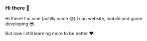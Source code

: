 ### Hi there 👋

Hi there! I'm nine (actilly name 😅) I can website, mobile and game developing 😎.

But now I still learning more to be better ❤.

<!--
**Nineth-Nopp/Nineth-Nopp** is a ✨ _special_ ✨ repository because its `README.md` (this file) appears on your GitHub profile.

Here are some ideas to get you started:

- 🔭 I’m currently working on ...
- 🌱 I’m currently learning ...
- 👯 I’m looking to collaborate on ...
- 🤔 I’m looking for help with ...
- 💬 Ask me about ...
- 📫 How to reach me: ...
- 😄 Pronouns: ...
- ⚡ Fun fact: ...
-->
